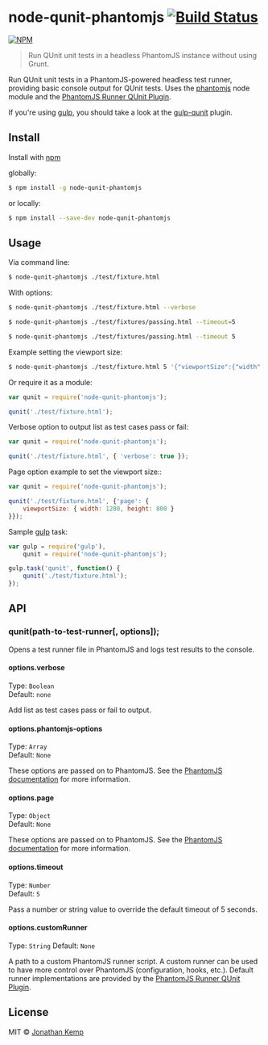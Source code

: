 # node-qunit-phantomjs [![Build Status](https://travis-ci.org/jonkemp/node-qunit-phantomjs.svg?branch=master)](https://travis-ci.org/jonkemp/node-qunit-phantomjs)

[![NPM](https://nodei.co/npm/node-qunit-phantomjs.png?downloads=true)](https://nodei.co/npm/node-qunit-phantomjs/)

> Run QUnit unit tests in a headless PhantomJS instance without using Grunt.

Run QUnit unit tests in a PhantomJS-powered headless test runner, providing basic console output for QUnit tests. Uses the [phantomjs](https://github.com/Obvious/phantomjs) node module and the [PhantomJS Runner QUnit Plugin](https://github.com/jonkemp/qunit-phantomjs-runner).

If you're using [gulp](https://github.com/gulpjs/gulp), you should take a look at the [gulp-qunit](https://github.com/jonkemp/gulp-qunit) plugin.


## Install

Install with [npm](https://npmjs.org/package/node-qunit-phantomjs)

globally:
```bash
$ npm install -g node-qunit-phantomjs
```

or locally:
```bash
$ npm install --save-dev node-qunit-phantomjs
```

## Usage

Via command line:
```bash
$ node-qunit-phantomjs ./test/fixture.html
```
With options:
```bash
$ node-qunit-phantomjs ./test/fixture.html --verbose

$ node-qunit-phantomjs ./test/fixtures/passing.html --timeout=5

$ node-qunit-phantomjs ./test/fixtures/passing.html --timeout 5
```
Example setting the viewport size:

```bash
$ node-qunit-phantomjs ./test/fixture.html 5 '{"viewportSize":{"width":1000,"height":1000}}'
```

Or require it as a module:
```js
var qunit = require('node-qunit-phantomjs');

qunit('./test/fixture.html');
```

Verbose option to output list as test cases pass or fail:
```js
var qunit = require('node-qunit-phantomjs');

qunit('./test/fixture.html', { 'verbose': true });
```

Page option example to set the viewport size::
```js
var qunit = require('node-qunit-phantomjs');

qunit('./test/fixture.html', {'page': {
    viewportSize: { width: 1280, height: 800 }
}});
```

Sample [gulp](https://github.com/gulpjs/gulp) task:
```js
var gulp = require('gulp'),
    qunit = require('node-qunit-phantomjs');

gulp.task('qunit', function() {
    qunit('./test/fixture.html');
});
```

## API

### qunit(path-to-test-runner[, options]);

Opens a test runner file in PhantomJS and logs test results to the console.

#### options.verbose

Type: `Boolean`  
Default: `none`  

Add list as test cases pass or fail to output.

#### options.phantomjs-options

Type: `Array`  
Default: `None`

These options are passed on to PhantomJS. See the [PhantomJS documentation](http://phantomjs.org/api/command-line.html) for more information.

#### options.page

Type: `Object`  
Default: `None`

These options are passed on to PhantomJS. See the [PhantomJS documentation](http://phantomjs.org/page-automation.html) for more information.

#### options.timeout

Type: `Number`  
Default: `5`

Pass a number or string value to override the default timeout of 5 seconds.


#### options.customRunner

Type: `String`
Default: `None`

A path to a custom PhantomJS runner script. A custom runner can be used to have more control over PhantomJS (configuration, hooks, etc.). Default runner implementations are provided by the [PhantomJS Runner QUnit Plugin](https://github.com/jonkemp/qunit-phantomjs-runner).

## License

MIT © [Jonathan Kemp](http://jonkemp.com)
